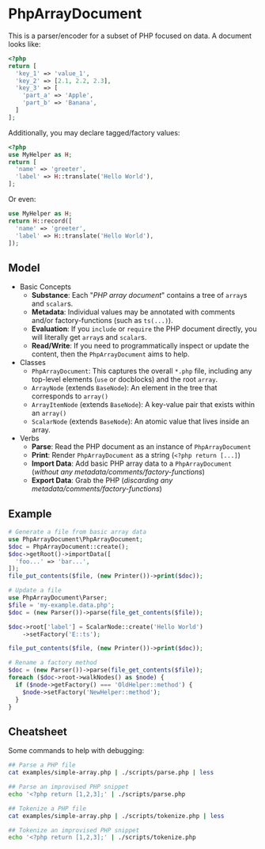 # PhpArrayDocument

This is a parser/encoder for a subset of PHP focused on data. A document
looks like:

```php
<?php
return [
  'key_1' => 'value_1',
  'key_2' => [2.1, 2.2, 2.3],
  'key_3' => [
    'part_a' => 'Apple',
    'part_b' => 'Banana',
  ]
];
```

Additionally, you may declare tagged/factory values:

```php
<?php
use MyHelper as H;
return [
  'name' => 'greeter',
  'label' => H::translate('Hello World'),
];
```

Or even:

```php
use MyHelper as H;
return H::record([
  'name' => 'greeter',
  'label' => H::translate('Hello World'),
]);
```

## Model

* Basic Concepts
    * __Substance__: Each "_PHP array document_" contains a tree of `array`s and `scalar`s.
    * __Metadata__: Individual values may be annotated with comments and/or factory-functions (such as `ts(...)`).
    * __Evaluation__: If you `include` or `require` the PHP document directly, you will literally get `array`s and `scalar`s.
    * __Read/Write__: If you need to programmatically inspect or update the content, then the `PhpArrayDocument` aims to help.
* Classes
    * `PhpArrayDocument`: This captures the overall `*.php` file, including any top-level elements (`use` or docblocks) and the root `array`.
    * `ArrayNode` (extends `BaseNode`): An element in the tree that corresponds to `array()`
    * `ArrayItemNode` (extends `BaseNode`): A key-value pair that exists within an `array()`
    * `ScalarNode` (extends `BaseNode`): An atomic value that lives inside an array.
* Verbs
    * __Parse__: Read the PHP document as an instance of `PhpArrayDocument`
    * __Print__: Render `PhpArrayDocument` as a string (`<?php return [...]`)
    * __Import Data__: Add basic PHP array data to a `PhpArrayDocument` (*without any metadata/comments/factory-functions*)
    * __Export Data__: Grab the PHP (*discarding any metadata/comments/factory-functions*)

## Example

```php
# Generate a file from basic array data
use PhpArrayDocument\PhpArrayDocument;
$doc = PhpArrayDocument::create();
$doc->getRoot()->importData([
  'foo...' => 'bar...',
]);
file_put_contents($file, (new Printer())->print($doc));
```

```php
# Update a file
use PhpArrayDocument\Parser;
$file = 'my-example.data.php';
$doc = (new Parser())->parse(file_get_contents($file));

$doc->root['label'] = ScalarNode::create('Hello World')
	->setFactory('E::ts');

file_put_contents($file, (new Printer())->print($doc));
```

```php
# Rename a factory method
$doc = (new Parser())->parse(file_get_contents($file));
foreach ($doc->root->walkNodes() as $node) {
  if ($node->getFactory() === 'OldHelper::method') {
    $node->setFactory('NewHelper::method');
  }
} 
```

## Cheatsheet

Some commands to help with debugging:

```bash
## Parse a PHP file
cat examples/simple-array.php | ./scripts/parse.php | less

## Parse an improvised PHP snippet
echo '<?php return [1,2,3];' | ./scripts/parse.php

## Tokenize a PHP file
cat examples/simple-array.php | ./scripts/tokenize.php | less

## Tokenize an improvised PHP snippet
echo '<?php return [1,2,3];' | ./scripts/tokenize.php
```
